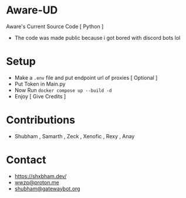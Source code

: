 # Aware-UD
Aware's Current Source Code [ Python ]

- The code was made public because i got bored with discord bots lol

# Setup 

- Make a `.env` file and put endpoint url of proxies [ Optional ]
- Put Token in Main.py
- Now Run `docker compose up --build -d`
- Enjoy [ Give Credits ]


# Contributions 
- Shubham , Samarth , Zeck , Xenofic , Rexy , Anay

# Contact 
- https://shxbham.dev/
- wwzp@proton.me
- shubham@gatewaybot.org
